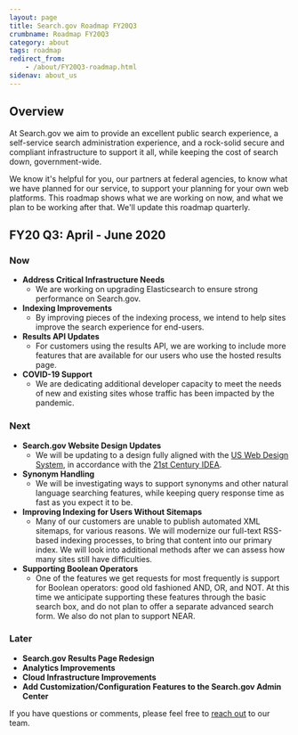 ```yaml
---
layout: page
title: Search.gov Roadmap FY20Q3
crumbname: Roadmap FY20Q3
category: about
tags: roadmap
redirect_from:
    - /about/FY20Q3-roadmap.html
sidenav: about_us
---
```


## Overview

At Search.gov we aim to provide an excellent public search experience, a self-service search administration experience, and a rock-solid secure and compliant infrastructure to support it all, while keeping the cost of search down, government-wide.

We know it's helpful for you, our partners at federal agencies, to know what we have planned for our service, to support your planning for your own web platforms. This roadmap shows what we are working on now, and what we plan to be working after that. We'll update this roadmap quarterly.

## FY20 Q3: April - June 2020

### Now

* **Address Critical Infrastructure Needs**
  * We are working on upgrading Elasticsearch to ensure strong performance on Search.gov.
* **Indexing Improvements**
  * By improving pieces of the indexing process, we intend to help sites improve the search experience for end-users.
* **Results API Updates**
  * For customers using the results API, we are working to include more features that are available for our users who use the hosted results page.
* **COVID-19 Support**
  * We are dedicating additional developer capacity to meet the needs of new and existing sites whose traffic has been impacted by the pandemic.

### Next

* **Search.gov Website Design Updates**
  * We will be updating to a design fully aligned with the [US Web Design System](https://designsystem.digital.gov/), in accordance with the [21st Century IDEA](https://digital.gov/resources/21st-century-integrated-digital-experience-act/).
* **Synonym Handling**
  * We will be investigating ways to support synonyms and other natural language searching features, while keeping query response time as fast as you expect it to be.
* **Improving Indexing for Users Without Sitemaps**
  * Many of our customers are unable to publish automated XML sitemaps, for various reasons. We will modernize our full-text RSS-based indexing processes, to bring that content into our primary index. We will look into additional methods after we can assess how many sites still have difficulties.
* **Supporting Boolean Operators**
  * One of the features we get requests for most frequently is support for Boolean operators: good old fashioned AND, OR, and NOT. At this time we anticipate supporting these features through the basic search box, and do not plan to offer a separate advanced search form. We also do not plan to support NEAR.

### Later

* **Search.gov Results Page Redesign**
* **Analytics Improvements**
* **Cloud Infrastructure Improvements**
* **Add Customization/Configuration Features to the Search.gov Admin Center**


If you have questions or comments, please feel free to [reach out](mailto:search@support.digitalgov.gov) to our team.